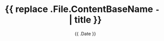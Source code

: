 ---
date: '{{ .Date }}'
draft: false
title: '{{ replace .File.ContentBaseName `-` ` ` | title }}'
---
